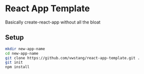 # React App Template

Basically create-react-app without all the bloat

## Setup

```bash
mkdir new-app-name
cd new-app-name
git clone https://github.com/vwstang/react-app-template.git .
git init
npm install
```
